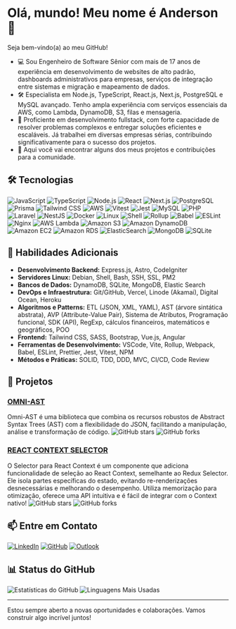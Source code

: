 # Olá, mundo! Meu nome é Anderson 👋

Seja bem-vindo(a) ao meu GitHub!

- 💻 Sou Engenheiro de Software Sênior com mais de 17 anos de experiência em desenvolvimento de websites de alto padrão, dashboards administrativos para empresas, serviços de integração entre sistemas e migração e mapeamento de dados.
- 🛠️ Especialista em Node.js, TypeScript, React.js, Next.js, PostgreSQL e MySQL avançado. Tenho ampla experiência com serviços essenciais da AWS, como Lambda, DynamoDB, S3, filas e mensageria.
- 🚀 Proficiente em desenvolvimento fullstack, com forte capacidade de resolver problemas complexos e entregar soluções eficientes e escaláveis. Já trabalhei em diversas empresas sérias, contribuindo significativamente para o sucesso dos projetos.
- 🌟 Aqui você vai encontrar alguns dos meus projetos e contribuições para a comunidade.

## 🛠️ Tecnologias

![JavaScript](https://img.shields.io/badge/JavaScript-F7DF1E?style=for-the-badge&logo=javascript&logoColor=black)
![TypeScript](https://img.shields.io/badge/TypeScript-007ACC?style=for-the-badge&logo=typescript&logoColor=white)
![Node.js](https://img.shields.io/badge/Node.js-339933?style=for-the-badge&logo=nodedotjs&logoColor=white)
![React](https://img.shields.io/badge/React-61DAFB?style=for-the-badge&logo=react&logoColor=black)
![Next.js](https://img.shields.io/badge/Next.js-000000?style=for-the-badge&logo=nextdotjs&logoColor=white)
![PostgreSQL](https://img.shields.io/badge/PostgreSQL-336791?style=for-the-badge&logo=postgresql&logoColor=white)
![Prisma](https://img.shields.io/badge/Prisma-2D3748?style=for-the-badge&logo=prisma&logoColor=white)
![Tailwind CSS](https://img.shields.io/badge/Tailwind_CSS-38B2AC?style=for-the-badge&logo=tailwind-css&logoColor=white)
![AWS](https://img.shields.io/badge/AWS-232F3E?style=for-the-badge&logo=amazonaws&logoColor=white)
![Vitest](https://img.shields.io/badge/Vitest-6E40C9?style=for-the-badge&logo=vitest&logoColor=white)
![Jest](https://img.shields.io/badge/Jest-C21325?style=for-the-badge&logo=jest&logoColor=white)
![MySQL](https://img.shields.io/badge/MySQL-4479A1?style=for-the-badge&logo=mysql&logoColor=white)
![PHP](https://img.shields.io/badge/PHP-777BB4?style=for-the-badge&logo=php&logoColor=white)
![Laravel](https://img.shields.io/badge/Laravel-FF2D20?style=for-the-badge&logo=laravel&logoColor=white)
![NestJS](https://img.shields.io/badge/NestJS-E0234E?style=for-the-badge&logo=nestjs&logoColor=white)
![Docker](https://img.shields.io/badge/Docker-2496ED?style=for-the-badge&logo=docker&logoColor=white)
![Linux](https://img.shields.io/badge/Linux-FCC624?style=for-the-badge&logo=linux&logoColor=black)
![Shell](https://img.shields.io/badge/Shell_Script-FFD500?style=for-the-badge&logo=gnu-bash&logoColor=black)
![Rollup](https://img.shields.io/badge/Rollup-EC4A3F?style=for-the-badge&logo=rollup-dot-js&logoColor=white)
![Babel](https://img.shields.io/badge/Babel-F9DC3E?style=for-the-badge&logo=babel&logoColor=black)
![ESLint](https://img.shields.io/badge/ESLint-4B32C3?style=for-the-badge&logo=eslint&logoColor=white)
![Nginx](https://img.shields.io/badge/Nginx-009639?style=for-the-badge&logo=nginx&logoColor=white)
![AWS Lambda](https://img.shields.io/badge/AWS_Lambda-FF9900?style=for-the-badge&logo=aws-lambda&logoColor=white)
![Amazon S3](https://img.shields.io/badge/Amazon_S3-569A31?style=for-the-badge&logo=amazon-s3&logoColor=white)
![Amazon DynamoDB](https://img.shields.io/badge/Amazon_DynamoDB-4053D6?style=for-the-badge&logo=amazon-dynamodb&logoColor=white)
![Amazon EC2](https://img.shields.io/badge/Amazon_EC2-FF9900?style=for-the-badge&logo=amazon-ec2&logoColor=white)
![Amazon RDS](https://img.shields.io/badge/Amazon_RDS-527FFF?style=for-the-badge&logo=amazon-rds&logoColor=white)
![ElasticSearch](https://img.shields.io/badge/Elastic_Search-005571?style=for-the-badge&logo=elastic&logoColor=white)
![MongoDB](https://img.shields.io/badge/MongoDB-47A248?style=for-the-badge&logo=mongodb&logoColor=white)
![SQLite](https://img.shields.io/badge/SQLite-003B57?style=for-the-badge&logo=sqlite&logoColor=white)

## 🧰 Habilidades Adicionais

- **Desenvolvimento Backend:** Express.js, Astro, CodeIgniter
- **Servidores Linux:** Debian, Shell, Bash, SSH, SSL, PM2
- **Bancos de Dados:** DynamoDB, SQLite, MongoDB, Elastic Search
- **DevOps e Infraestrutura:** Git/GitHub, Vercel, Linode (Akamai), Digital Ocean, Heroku
- **Algoritmos e Patterns:** ETL (JSON, XML, YAML), AST (árvore sintática abstrata), AVP (Attribute-Value Pair), Sistema de Atributos, Programação funcional, SDK (API), RegExp, cálculos financeiros, matemáticos e geográficos, POO
- **Frontend:** Tailwind CSS, SASS, Bootstrap, Vue.js, Angular
- **Ferramentas de Desenvolvimento:** VSCode, Vite, Rollup, Webpack, Babel, ESLint, Prettier, Jest, Vitest, NPM
- **Métodos e Práticas:** SOLID, TDD, DDD, MVC, CI/CD, Code Review

## 📂 Projetos

### [OMNI-AST](https://github.com/andersondrosa/omni-ast)
Omni-AST é uma biblioteca que combina os recursos robustos de Abstract Syntax Trees (AST) com a flexibilidade do JSON, facilitando a manipulação, análise e transformação de código.
![GitHub stars](https://img.shields.io/github/stars/andersondrosa/omni-ast?style=social)
![GitHub forks](https://img.shields.io/github/forks/andersondrosa/omni-ast?style=social)

### [REACT CONTEXT SELECTOR](https://github.com/andersondrosa/selector-provider)
O Selector para React Context é um componente que adiciona funcionalidade de seleção ao React Context, semelhante ao Redux Selector. Ele isola partes específicas do estado, evitando re-renderizações desnecessárias e melhorando o desempenho. Utiliza memorização para otimização, oferece uma API intuitiva e é fácil de integrar com o Context nativo!
![GitHub stars](https://img.shields.io/github/stars/andersondrosa/selector-provider?style=social)
![GitHub forks](https://img.shields.io/github/forks/andersondrosa/selector-provider?style=social)

## 📫 Entre em Contato

[![LinkedIn](https://img.shields.io/badge/LinkedIn-0077B5?style=for-the-badge&logo=linkedin&logoColor=white)](https://www.linkedin.com/in/andersondrosa)
[![GitHub](https://img.shields.io/badge/GitHub-181717?style=for-the-badge&logo=github&logoColor=white)](https://github.com/andersondrosa)
[![Outlook](https://img.shields.io/badge/Email-0078D4?style=for-the-badge&logo=microsoftoutlook&logoColor=white)](mailto:andersondrosa@outlook.com)

## 📊 Status do GitHub

![Estatísticas do GitHub](https://github-readme-stats.vercel.app/api?username=andersondrosa&show_icons=true&theme=radical)
![Linguagens Mais Usadas](https://github-readme-stats.vercel.app/api/top-langs/?username=andersondrosa&layout=compact&theme=radical)

---

Estou sempre aberto a novas oportunidades e colaborações. Vamos construir algo incrível juntos!
